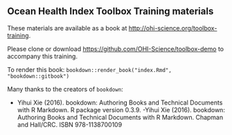 ## Ocean Health Index Toolbox Training materials

These materials are available as a book at http://ohi-science.org/toolbox-training. 

Please clone or download https://github.com/OHI-Science/toolbox-demo to accompany this training.

To render this book: `bookdown::render_book("index.Rmd", "bookdown::gitbook")`

Many thanks to the creators of `bookdown`: 

- Yihui Xie (2016). bookdown: Authoring Books and Technical Documents with R Markdown. R package version 0.3.9.
-Yihui Xie (2016). bookdown: Authoring Books and Technical Documents with R Markdown. Chapman and Hall/CRC. ISBN 978-1138700109
